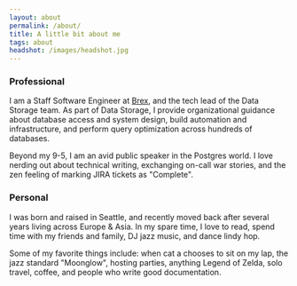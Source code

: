 ```yaml
---
layout: about
permalink: /about/
title: A little bit about me
tags: about
headshot: /images/headshot.jpg
---
```


### Professional

I am a Staff Software Engineer at [Brex](https://www.brex.com/), and the tech lead of the Data Storage team. As part of Data Storage, I provide organizational guidance about database access and system design, build automation and infrastructure, and perform query optimization across hundreds of databases.

Beyond my 9-5, I am an avid public speaker in the Postgres world. I love nerding out about technical writing, exchanging on-call war stories, and the zen feeling of marking JIRA tickets as "Complete".

### Personal

I was born and raised in Seattle, and recently moved back after several years living across Europe & Asia. In my spare time, I love to read, spend time with my friends and family, DJ jazz music, and dance lindy hop.

Some of my favorite things include: when cat a chooses to sit on my lap, the jazz standard "Moonglow", hosting parties, anything Legend of Zelda, solo travel, coffee, and people who write good documentation.

<div id="stats" class="hidden">

<style>
#stats {
  background-color: #f7f7f9;
  border-radius: 1rem; 
  padding: 1.5em;
  margin-top: 2.5em;
}

#dashboard {
  margin: 0rem;
}

#dashboard code {
  background-color: #f7f7f9;
}

.grow-me {
  border-radius: 4px;
  transition: all .2s ease-in-out;
}

.grow-me:hover {
  transform: scale(1.02);
}

.hidden {
    display: none;
}

</style>
